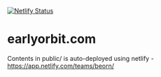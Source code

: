 [![Netlify Status](https://api.netlify.com/api/v1/badges/dea1cd4b-c07c-4b19-b657-c5ecad2e3f66/deploy-status)](https://app.netlify.com/sites/earlyorbit/deploys)

# earlyorbit.com 

Contents in public/ is auto-deployed using netlify - https://app.netlify.com/teams/beorn/
